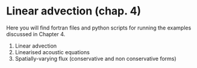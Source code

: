 # Linear advection (chap. 4)

Here you will find fortran files and python scripts for running the examples discussed in Chapter 4.

1. Linear advection
2. Linearised acoustic equations
3. Spatially-varying flux (conservative and non conservative forms)
